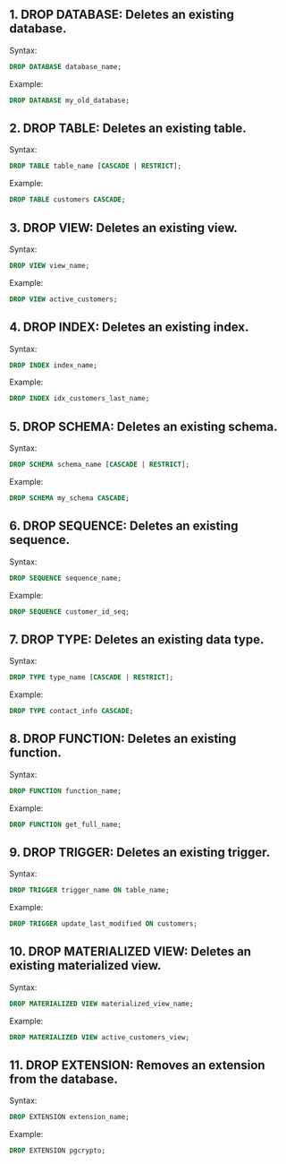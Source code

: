 ## 1. DROP DATABASE: Deletes an existing database.
Syntax:
```SQL
DROP DATABASE database_name;
```
Example:
```SQL
DROP DATABASE my_old_database;
```

## 2. DROP TABLE: Deletes an existing table.
Syntax:
```SQL
DROP TABLE table_name [CASCADE | RESTRICT];
```
Example:
```SQL
DROP TABLE customers CASCADE;
```

## 3. DROP VIEW: Deletes an existing view.
Syntax:
```SQL
DROP VIEW view_name;
```
Example:
```SQL
DROP VIEW active_customers;
```

## 4. DROP INDEX: Deletes an existing index.
Syntax:
```SQL
DROP INDEX index_name;
```
Example:
```SQL
DROP INDEX idx_customers_last_name;
```

## 5. DROP SCHEMA: Deletes an existing schema.
Syntax:
```SQL
DROP SCHEMA schema_name [CASCADE | RESTRICT];
```
Example:
```SQL
DROP SCHEMA my_schema CASCADE;
```

## 6. DROP SEQUENCE: Deletes an existing sequence.
Syntax:
```SQL
DROP SEQUENCE sequence_name;
```
Example:
```SQL
DROP SEQUENCE customer_id_seq;
```

## 7. DROP TYPE: Deletes an existing data type.
Syntax:
```SQL
DROP TYPE type_name [CASCADE | RESTRICT];
```
Example:
```SQL
DROP TYPE contact_info CASCADE;
```

## 8. DROP FUNCTION: Deletes an existing function.
Syntax:
```SQL
DROP FUNCTION function_name;
```
Example:
```SQL
DROP FUNCTION get_full_name;
```

## 9. DROP TRIGGER: Deletes an existing trigger.
Syntax:
```SQL
DROP TRIGGER trigger_name ON table_name;
```
Example:
```SQL
DROP TRIGGER update_last_modified ON customers;
```

## 10. DROP MATERIALIZED VIEW: Deletes an existing materialized view.
Syntax:
```SQL
DROP MATERIALIZED VIEW materialized_view_name;
```
Example:
```SQL
DROP MATERIALIZED VIEW active_customers_view;
```

## 11. DROP EXTENSION: Removes an extension from the database.
Syntax:
```SQL
DROP EXTENSION extension_name;
```
Example:
```SQL
DROP EXTENSION pgcrypto;
```






